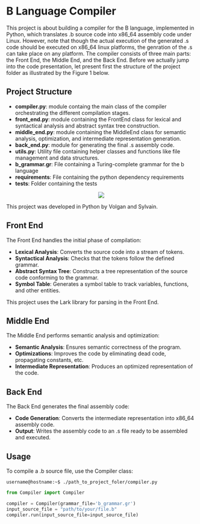 # B Language Compiler

This project is about building a compiler for the B language, implemented in Python, which translates .b source code into x86_64 assembly code under Linux. However, note that though the actual execution of the generated .s code should be executed on x86_64 linux platforms, the genration of the .s can take place on any platform. The compiler consists of three main parts: the Front End, the Middle End, and the Back End. Before we actually jump into the code presentation, let present first the structure of the project folder as illustrated by the Figure 1 below.

## Project Structure

- **compiler.py**: module containg the main class of the compiler orchestrating the different compilation stages.
- **front_end.py**: module containing the FrontEnd class for lexical and syntactical analysis and abstract syntax tree construction.
- **middle_end.py**: module containing the MiddleEnd class for semantic analysis, optimization, and intermediate representation generation.
- **back_end.py**: module for generating the final .s assembly code.
- **utils.py**: Utility file containing helper classes and functions like file management and data structures.
- **b_grammar.gr**: File containing a Turing-complete grammar for the b language
- **requirements**: File containing the python dependency requirements
- **tests**: Folder containing the tests

<p align=center>
<img src="imgs/ProjectFolder.png"></img>
</p>

This project was developed in Python by Volgan and Sylvain.

## Front End

The Front End handles the initial phase of compilation:

- **Lexical Analysis**: Converts the source code into a stream of tokens.
- **Syntactical Analysis**: Checks that the tokens follow the defined grammar.
- **Abstract Syntax Tree**: Constructs a tree representation of the source code conforming to the grammar.
- **Symbol Table**: Generates a symbol table to track variables, functions, and other entities.

This project uses the Lark library for parsing in the Front End.

## Middle End

The Middle End performs semantic analysis and optimization:

- **Semantic Analysis**: Ensures semantic correctness of the program.
- **Optimizations**: Improves the code by eliminating dead code, propagating constants, etc.
- **Intermediate Representation**: Produces an optimized representation of the code.

## Back End

The Back End generates the final assembly code:

- **Code Generation**: Converts the intermediate representation into x86_64 assembly code.
- **Output**: Writes the assembly code to an .s file ready to be assembled and executed.

## Usage

To compile a .b source file, use the Compiler class:
```console
username@hostname:~$ ./path_to_project_foler/compiler.py
```

```python
from Compiler import Compiler

compiler = Compiler(grammar_file='b_grammar.gr')
input_source_file = "path/to/your/file.b"
compiler.run(input_source_file=input_source_file)


